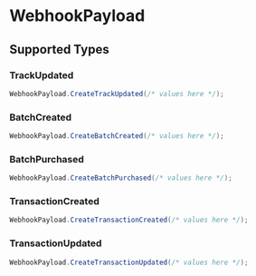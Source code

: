 # WebhookPayload


## Supported Types

### TrackUpdated

```csharp
WebhookPayload.CreateTrackUpdated(/* values here */);
```

### BatchCreated

```csharp
WebhookPayload.CreateBatchCreated(/* values here */);
```

### BatchPurchased

```csharp
WebhookPayload.CreateBatchPurchased(/* values here */);
```

### TransactionCreated

```csharp
WebhookPayload.CreateTransactionCreated(/* values here */);
```

### TransactionUpdated

```csharp
WebhookPayload.CreateTransactionUpdated(/* values here */);
```
